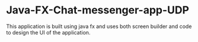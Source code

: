 # Java-FX-Chat-messenger-app-UDP
This application is built using java fx and uses both screen builder and code to design the UI of the application.
